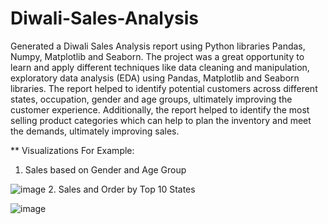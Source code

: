 # Diwali-Sales-Analysis
Generated a Diwali Sales Analysis report using Python libraries Pandas, Numpy, Matplotlib and Seaborn.
The project was a great opportunity to learn and apply different techniques like data cleaning and manipulation, exploratory data analysis (EDA) using Pandas, Matplotlib and Seaborn libraries.
The report helped to identify potential customers across different states, occupation, gender and age groups, ultimately improving the customer experience. Additionally, the report helped to identify the most selling product categories which can help to plan the inventory and meet the demands, ultimately improving sales.

** Visualizations For Example:
1. Sales based on Gender and Age Group

 ![image](https://github.com/Aniket-SS16/Diwali-Sales-Analysis/assets/145046102/5a5ecd76-ef39-4465-a24b-668e014fb377)
2. Sales and Order by Top 10 States

![image](https://github.com/Aniket-SS16/Diwali-Sales-Analysis/assets/145046102/998f3d2d-0e38-4028-9511-6f064ccff000)
